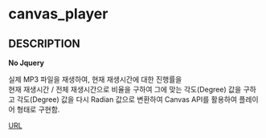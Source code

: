 # canvas_player

## DESCRIPTION  

**No Jquery**  

실제 MP3 파일을 재생하여, 현재 재생시간에 대한 진행률을  
현재 재생시간 / 전체 재생시간으로 비율을 구하여 그에 맞는 각도(Degree) 값을 구하고
각도(Degree) 값을 다시 Radian 값으로 변환하여 Canvas API를 활용하여
플레이어 형태로 구현함.

[URL](https://kongbeoul.github.io/canvas_player/)
